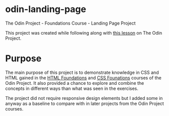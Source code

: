 # odin-landing-page
The Odin Project - Foundations Course - Landing Page Project

This project was created while following along with [this lesson](https://www.theodinproject.com/lessons/foundations-landing-page) on The Odin Project.

# Purpose
The main purpose of this project is to demonstrate knowledge in CSS and HTML gained in the [HTML Foundations](https://www.theodinproject.com/paths/foundations/courses/foundations#html-foundations) and [CSS Founations](https://www.theodinproject.com/paths/foundations/courses/foundations#css-foundations) courses of the Odin Project. It also provided a chance to explore and combine the concepts in different ways than what was seen in the exercises.

The project did not require responsive design elements but I added some in anyway as a baseline to compare with in later projects from the Odin Project courses.
